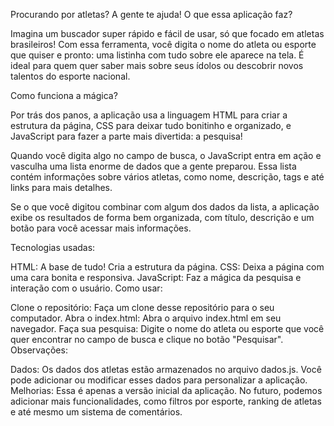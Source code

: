 Procurando por atletas? A gente te ajuda!
O que essa aplicação faz?

Imagina um buscador super rápido e fácil de usar, só que focado em atletas brasileiros! Com essa ferramenta, você digita o nome do atleta ou esporte que quiser e pronto: uma listinha com tudo sobre ele aparece na tela. É ideal para quem quer saber mais sobre seus ídolos ou descobrir novos talentos do esporte nacional.

Como funciona a mágica?

Por trás dos panos, a aplicação usa a linguagem HTML para criar a estrutura da página, CSS para deixar tudo bonitinho e organizado, e JavaScript para fazer a parte mais divertida: a pesquisa!

Quando você digita algo no campo de busca, o JavaScript entra em ação e vasculha uma lista enorme de dados que a gente preparou. Essa lista contém informações sobre vários atletas, como nome, descrição, tags e até links para mais detalhes.

Se o que você digitou combinar com algum dos dados da lista, a aplicação exibe os resultados de forma bem organizada, com título, descrição e um botão para você acessar mais informações.

Tecnologias usadas:

HTML: A base de tudo! Cria a estrutura da página.
CSS: Deixa a página com uma cara bonita e responsiva.
JavaScript: Faz a mágica da pesquisa e interação com o usuário.
Como usar:

Clone o repositório: Faça um clone desse repositório para o seu computador.
Abra o index.html: Abra o arquivo index.html em seu navegador.
Faça sua pesquisa: Digite o nome do atleta ou esporte que você quer encontrar no campo de busca e clique no botão "Pesquisar".
Observações:

Dados: Os dados dos atletas estão armazenados no arquivo dados.js. Você pode adicionar ou modificar esses dados para personalizar a aplicação.
Melhorias: Essa é apenas a versão inicial da aplicação. No futuro, podemos adicionar mais funcionalidades, como filtros por esporte, ranking de atletas e até mesmo um sistema de comentários.
